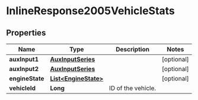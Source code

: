 
# InlineResponse2005VehicleStats

## Properties
Name | Type | Description | Notes
------------ | ------------- | ------------- | -------------
**auxInput1** | [**AuxInputSeries**](AuxInputSeries.md) |  |  [optional]
**auxInput2** | [**AuxInputSeries**](AuxInputSeries.md) |  |  [optional]
**engineState** | [**List&lt;EngineState&gt;**](EngineState.md) |  |  [optional]
**vehicleId** | **Long** | ID of the vehicle. | 



